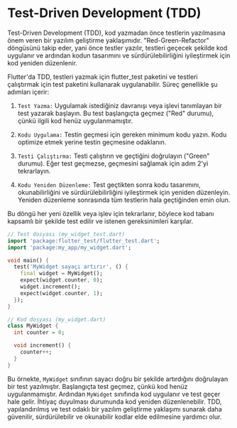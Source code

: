 # Test-Driven Development (TDD)
Test-Driven Development (TDD), kod yazmadan önce testlerin yazılmasına önem veren bir yazılım geliştirme yaklaşımıdır. "Red-Green-Refactor" döngüsünü takip eder, yani önce testler yazılır, testleri geçecek şekilde kod uygulanır ve ardından kodun tasarımını ve sürdürülebilirliğini iyileştirmek için kod yeniden düzenlenir.

Flutter'da TDD, testleri yazmak için flutter_test paketini ve testleri çalıştırmak için test paketini kullanarak uygulanabilir. Süreç genellikle şu adımları içerir:
1. `Test Yazma:` Uygulamak istediğiniz davranışı veya işlevi tanımlayan bir test yazarak başlayın. Bu test başlangıçta geçmez ("Red" durumu), çünkü ilgili kod henüz uygulanmamıştır.

2. `Kodu Uygulama:` Testin geçmesi için gereken minimum kodu yazın. Kodu optimize etmek yerine testin geçmesine odaklanın.

3. `Testi Çalıştırma:` Testi çalıştırın ve geçtiğini doğrulayın ("Green" durumu). Eğer test geçmezse, geçmesini sağlamak için adım 2'yi tekrarlayın.

4. `Kodu Yeniden Düzenleme:` Test geçtikten sonra kodu tasarımını, okunabilirliğini ve sürdürülebilirliğini iyileştirmek için yeniden düzenleyin. Yeniden düzenleme sonrasında tüm testlerin hala geçtiğinden emin olun.

Bu döngü her yeni özellik veya işlev için tekrarlanır, böylece kod tabanı kapsamlı bir şekilde test edilir ve istenen gereksinimleri karşılar.
```dart
// Test dosyası (my_widget_test.dart)
import 'package:flutter_test/flutter_test.dart';
import 'package:my_app/my_widget.dart';

void main() {
  test('MyWidget sayaçı artırır', () {
    final widget = MyWidget();
    expect(widget.counter, 0);
    widget.increment();
    expect(widget.counter, 1);
  });
}

// Kod dosyası (my_widget.dart)
class MyWidget {
  int counter = 0;

  void increment() {
    counter++;
  }
}
```
Bu örnekte, `MyWidget` sınıfının sayacı doğru bir şekilde artırdığını doğrulayan bir test yazılmıştır. Başlangıçta test geçmez, çünkü kod henüz uygulanmamıştır. Ardından `MyWidget` sınıfında kod uygulanır ve test geçer hale gelir. İhtiyaç duyulması durumunda kod yeniden düzenlenebilir.
TDD, yapılandırılmış ve test odaklı bir yazılım geliştirme yaklaşımı sunarak daha güvenilir, sürdürülebilir ve okunabilir kodlar elde edilmesine yardımcı olur.